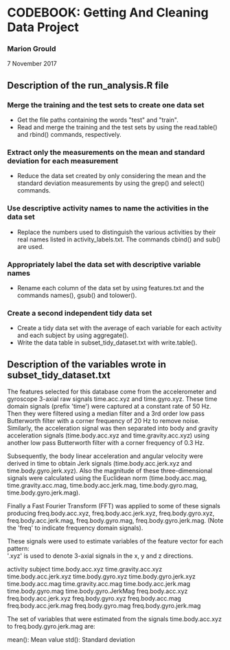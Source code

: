 # CODEBOOK: Getting And Cleaning Data Project

### Marion Grould
7 November 2017

## Description of the run_analysis.R file

### Merge the training and the test sets to create one data set
* Get the file paths containing the words "test" and "train".
* Read and merge the training and the test sets by using the read.table() and rbind() commands, respectively.

### Extract only the measurements on the mean and standard deviation for each measurement
* Reduce the data set created by only considering the mean and the standard deviation measurements by using the grep() and select() commands.

### Use descriptive activity names to name the activities in the data set
* Replace the numbers used to distinguish the various activities by their real names listed in activity_labels.txt. The commands cbind() and sub() are used.

### Appropriately label the data set with descriptive variable names
* Rename each column of the data set by using features.txt and the commands names(), gsub() and tolower(). 

### Create a second independent tidy data set  
* Create a tidy data set with the average of each variable for each activity and each subject by using aggregate().
* Write the data table in subset_tidy_dataset.txt with write.table().

## Description of the variables wrote in subset_tidy_dataset.txt

The features selected for this database come from the accelerometer and gyroscope 3-axial raw signals time.acc.xyz and time.gyro.xyz. These time domain signals (prefix 'time') were captured at a constant rate of 50 Hz. Then they were filtered using a median filter and a 3rd order low pass Butterworth filter with a corner frequency of 20 Hz to remove noise. Similarly, the acceleration signal was then separated into body and gravity acceleration signals (time.body.acc.xyz and time.gravity.acc.xyz) using another low pass Butterworth filter with a corner frequency of 0.3 Hz. 

Subsequently, the body linear acceleration and angular velocity were derived in time to obtain Jerk signals (time.body.acc.jerk.xyz and time.body.gyro.jerk.xyz). Also the magnitude of these three-dimensional signals were calculated using the Euclidean norm (time.body.acc.mag, time.gravity.acc.mag, time.body.acc.jerk.mag, time.body.gyro.mag, time.body.gyro.jerk.mag). 

Finally a Fast Fourier Transform (FFT) was applied to some of these signals producing freq.body.acc.xyz, freq.body.acc.jerk.xyz, freq.body.gyro.xyz, freq.body.acc.jerk.mag, freq.body.gyro.mag, freq.body.gyro.jerk.mag. (Note the 'freq' to indicate frequency domain signals). 

These signals were used to estimate variables of the feature vector for each pattern:  
'.xyz' is used to denote 3-axial signals in the x, y and z directions.

activity 
subject
time.body.acc.xyz
time.gravity.acc.xyz
time.body.acc.jerk.xyz
time.body.gyro.xyz
time.body.gyro.jerk.xyz
time.body.acc.mag
time.gravity.acc.mag
time.body.acc.jerk.mag
time.body.gyro.mag
time.body.gyro.JerkMag
freq.body.acc.xyz
freq.body.acc.jerk.xyz
freq.body.gyro.xyz
freq.body.acc.mag
freq.body.acc.jerk.mag
freq.body.gyro.mag
freq.body.gyro.jerk.mag

The set of variables that were estimated from the signals time.body.acc.xyz to freq.body.gyro.jerk.mag are: 

mean(): Mean value
std(): Standard deviation
